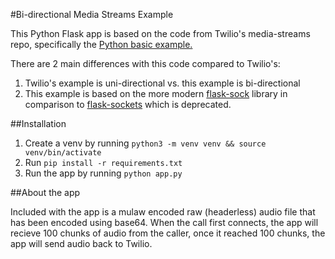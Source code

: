 #Bi-directional Media Streams Example

This Python Flask app is based on the code from Twilio's media-streams repo, specifically the [Python basic example.](https://github.com/twilio/media-streams/tree/master/python/basic)

There are 2 main differences with this code compared to Twilio's:

1. Twilio's example is uni-directional vs. this example is bi-directional
2. This example is based on the more modern [flask-sock](https://github.com/miguelgrinberg/flask-sock) library in comparison to [flask-sockets](https://github.com/heroku-python/flask-sockets) which is deprecated.

##Installation

1. Create a venv by running `python3 -m venv venv && source venv/bin/activate`
2. Run `pip install -r requirements.txt`
3. Run the app by running `python app.py`

##About the app

Included with the app is a mulaw encoded raw (headerless) audio file that has been encoded using base64. When the call first connects, the app will recieve 100 chunks of audio from the caller, once it reached 100 chunks, the app will send audio back to Twilio.
